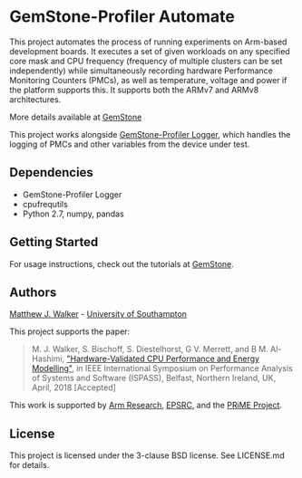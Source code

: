 # GemStone-Profiler Automate

This project automates the process of running experiments on Arm-based development boards. 
It executes a set of given workloads on any specified core mask and CPU frequency 
 (frequency of multiple clusters can be set independently) while simultaneously 
 recording hardware Performance Monitoring Counters (PMCs), as well as temperature, 
 voltage and power if the platform supports this. 
 It supports both the ARMv7 and ARMv8 architectures. 

More details available at [GemStone](http://gemstone.ecs.soton.ac.uk)

This project works alongside [GemStone-Profiler Logger](http://gemstone.ecs.soton.ac.uk), 
which handles the logging of PMCs and other variables 
from the device under test. 

## Dependencies

+ GemStone-Profiler Logger
+ cpufrequtils
+ Python 2.7, numpy, pandas

## Getting Started

For usage instructions, check out the tutorials at [GemStone](http://gemstone.ecs.soton.ac.uk).

## Authors

[Matthew J. Walker](mailto:mw9g09@ecs.soton.ac.uk) - [University of Southampton](https://www.southampton.ac.uk)

This project supports the paper:
>M. J. Walker, S. Bischoff, S. Diestelhorst, G V. Merrett, and B M. Al-Hashimi,
>["Hardware-Validated CPU Performance and Energy Modelling"](http://www.ispass.org/ispass2018/),
>in IEEE International Symposium on Performance Analysis of Systems and Software (ISPASS), 
> Belfast, Northern Ireland, UK, April, 2018 [Accepted]

This work is supported by [Arm Research](https://developer.arm.com/research), 
[EPSRC](https://www.epsrc.ac.uk), and the [PRiME Project](http://www.prime-project.org).


## License

This project is licensed under the 3-clause BSD license. See LICENSE.md for details.
